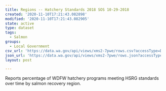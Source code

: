 ```yaml
---
title: Regions -- Hatchery Standards 2018 SOS 10-29-2018
created: '2020-11-10T17:21:43.082898'
modified: '2020-11-10T17:21:43.082905'
state: active
type: dataset
tags:
  - Salmon
groups:
  - Local Government
csv_url: 'https://data.wa.gov/api/views/xms2-7pwe/rows.csv?accessType=DOWNLOAD'
json_url: 'https://data.wa.gov/api/views/xms2-7pwe/rows.json?accessType=DOWNLOAD'
layout: post

---
```

Reports percentage of WDFW hatchery programs meeting HSRG standards over time by salmon recovery region.
